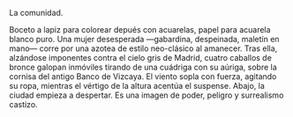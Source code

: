 La comunidad.

Boceto a lapiz para colorear depués con acuarelas, papel para acuarela blanco puro. Una mujer desesperada —gabardina, despeinada, maletín en mano— corre por una azotea de estilo neo-clásico al amanecer. Tras ella, alzándose imponentes contra el cielo gris de Madrid, cuatro caballos de bronce galopan inmóviles tirando de una cuádriga con su aúriga, sobre la cornisa del antigo Banco de Vizcaya. El viento sopla con fuerza, agitando su ropa, mientras el vértigo de la altura acentúa el suspense. Abajo, la ciudad empieza a despertar. Es una imagen de poder, peligro y surrealismo castizo.